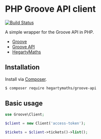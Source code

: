 PHP Groove API client
=====================

[![Build Status](https://img.shields.io/travis/HegartyMaths/groove-api.svg?branch=master&style=flat-square)](https://travis-ci.org/HegartyMaths/groove-api) 

A simple wrapper for the Groove API in PHP.

* [Groove](https://www.groovehq.com)
* [Groove API](https://www.groovehq.com/docs)
* [HegartyMaths](https://hegartymaths.com)

## Installation

Install via [Composer](http://getcomposer.org).

```bash
$ composer require hegartymaths/groove-api
```

## Basic usage

```php
use Groove\Client;

$client = new Client('access-token');

$tickets = $client->tickets()->list();
```
